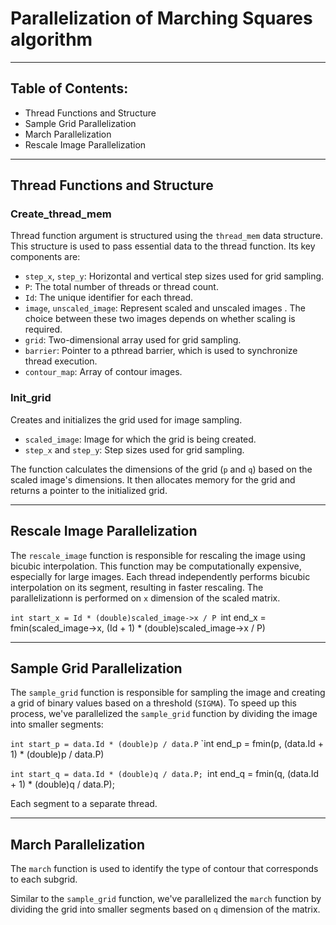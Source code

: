 # Parallelization of Marching Squares algorithm

------------------------------------------------------------------------

## Table of Contents:
- Thread Functions and Structure
- Sample Grid Parallelization
- March Parallelization
- Rescale Image Parallelization
------------------------------------------------------------------------

## Thread Functions and Structure


### Create_thread_mem

Thread function argument is structured using the `thread_mem` data structure. This structure is used to pass essential data to the thread function. Its key components are:

- `step_x`, `step_y`:     Horizontal and vertical step sizes used for grid sampling.
- `P`:     The total number of threads or thread count.
- `Id`:     The unique identifier for each thread.
- `image`, `unscaled_image`:     Represent scaled and unscaled images . The choice between these two images depends on whether scaling is required.
- `grid`:     Two-dimensional array used for grid sampling.
- `barrier`:     Pointer to a pthread barrier, which is used to synchronize thread execution.
- `contour_map`:     Array of contour images.

### Init_grid

Creates and initializes the grid used for image sampling.

- `scaled_image`:     Image for which the grid is being created.
- `step_x` and `step_y`:     Step sizes used for grid sampling.

The function calculates the dimensions of the grid (`p` and `q`) based on the scaled image's dimensions. It then allocates memory for the grid and returns a pointer to the initialized grid.

------------------------------------------------------------------------


## Rescale Image Parallelization

The `rescale_image` function is responsible for rescaling the image using bicubic interpolation. This function may be computationally expensive, especially for large images. Each thread independently performs bicubic interpolation on its segment, resulting in faster rescaling. The parallelizationn is performed on `x` dimension of the scaled matrix.

`int start_x = Id * (double)scaled_image->x / P
`int end_x = fmin(scaled_image->x, (Id + 1) * (double)scaled_image->x / P)



------------------------------------------------------------------------

## Sample Grid Parallelization


The `sample_grid` function is responsible for sampling the image and creating a grid of binary values based on a threshold (`SIGMA`). To speed up this process, we've parallelized the `sample_grid` function by dividing the image into smaller segments:

`int start_p = data.Id * (double)p / data.P`
`int end_p = fmin(p, (data.Id + 1) * (double)p / data.P)

`int start_q = data.Id * (double)q / data.P;
`int end_q = fmin(q, (data.Id + 1) * (double)q / data.P);

Each segment to a separate thread.

------------------------------------------------------------------------


## March Parallelization

The `march` function is used to identify the type of contour that corresponds to each subgrid.

Similar to the `sample_grid` function, we've parallelized the `march` function by dividing the grid into smaller segments based on `q` dimension of the matrix. 